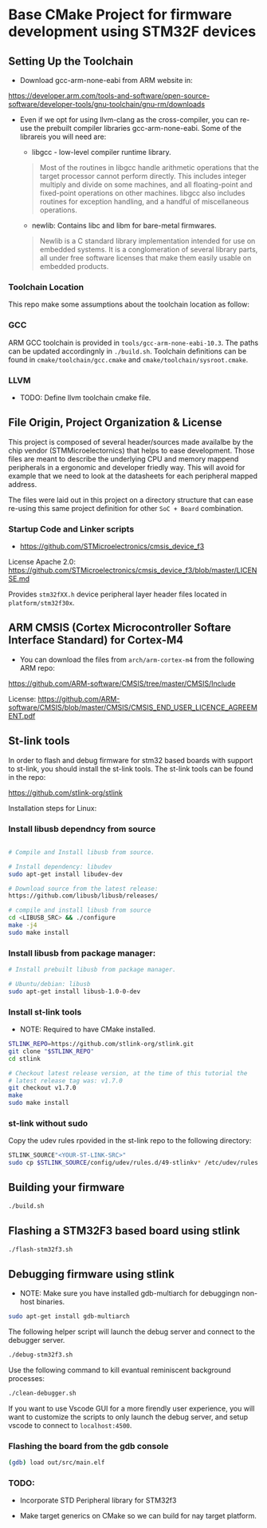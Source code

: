 # Base CMake Project for firmware development using STM32F devices


## Setting Up the Toolchain

* Download gcc-arm-none-eabi from ARM website in:

https://developer.arm.com/tools-and-software/open-source-software/developer-tools/gnu-toolchain/gnu-rm/downloads

* Even if we opt for using llvm-clang as the cross-compiler, you can re-use the 
prebuilt compiler libraries gcc-arm-none-eabi. Some of the librareis you will need are:

    * libgcc - low-level compiler runtime library. 
    
    > Most of the routines in libgcc handle arithmetic operations that the target processor cannot perform directly. This includes integer multiply and divide on some machines, and all floating-point and fixed-point operations on other machines. libgcc also includes routines for exception handling, and a handful of miscellaneous operations.

    * newlib: Contains libc and libm for bare-metal firmwares.
    
    > Newlib is a C standard library implementation intended for use on embedded systems. It is a conglomeration of several library parts, all under free software licenses that make them easily usable on embedded products.

### Toolchain Location

This repo make some assumptions about the toolchain location as follow:

### GCC

ARM GCC toolchain is provided in `tools/gcc-arm-none-eabi-10.3`. The paths can be updated accordingnly in `./build.sh`. Toolchain definitions can be found in `cmake/toolchain/gcc.cmake`  and `cmake/toolchain/sysroot.cmake`.

### LLVM

* TODO: Define llvm toolchain cmake file.

## File Origin, Project Organization & License

This project is composed of several header/sources made availalbe by the chip vendor (STMMicroelectornics)
that helps to ease development. Those files are meant to describe the underlying CPU and memory mappend
peripherals in a ergonomic and developer friedly way. This will avoid for example that we need to look at the
datasheets for each peripheral mapped address.

The files were laid out in this project on a directory structure that can ease re-using this same project 
definition for other `SoC + Board`  combination.

###  Startup Code and Linker scripts

* https://github.com/STMicroelectronics/cmsis_device_f3

License Apache 2.0: https://github.com/STMicroelectronics/cmsis_device_f3/blob/master/LICENSE.md

Provides `stm32fXX.h` device peripheral layer header files located in `platform/stm32f30x`.

## ARM CMSIS (Cortex Microcontroller Softare Interface Standard) for Cortex-M4

* You can download the files from `arch/arm-cortex-m4` from the following ARM repo: 

https://github.com/ARM-software/CMSIS/tree/master/CMSIS/Include

License: https://github.com/ARM-software/CMSIS/blob/master/CMSIS/CMSIS_END_USER_LICENCE_AGREEMENT.pdf


## St-link tools

In order to flash and debug firmware for stm32 based boards with support to st-link, you 
should install the st-link tools. The st-link tools can be found in the repo:

https://github.com/stlink-org/stlink


Installation steps for Linux:


### Install libusb dependncy from source

```bash 

# Compile and Install libusb from source.

# Install dependency: libudev
sudo apt-get install libudev-dev

# Download source from the latest release:
https://github.com/libusb/libusb/releases/

# compile and install libusb from source
cd <LIBUSB_SRC> && ./configure
make -j4
sudo make install 
```

### Install libusb from package manager:

```bash
# Install prebuilt libusb from package manager.

# Ubuntu/debian: libusb
sudo apt-get install libusb-1.0-0-dev
```

### Install st-link tools

* NOTE: Required to have CMake installed.

```bash
STLINK_REPO=https://github.com/stlink-org/stlink.git
git clone "$STLINK_REPO"
cd stlink

# Checkout latest release version, at the time of this tutorial the
# latest release tag was: v1.7.0
git checkout v1.7.0
make
sudo make install
```

### st-link without sudo

Copy the udev rules rpovided in the st-link repo to the following directory:

```bash
STLINK_SOURCE"<YOUR-ST-LINK-SRC>"
sudo cp $STLINK_SOURCE/config/udev/rules.d/49-stlinkv* /etc/udev/rules.d/
```

## Building your firmware 

```bash
./build.sh
```

## Flashing a STM32F3 based board using stlink

```bash
./flash-stm32f3.sh
``` 

## Debugging firmware using stlink

* NOTE: Make sure you have installed gdb-multiarch for debuggingn non-host binaries.

```bash
sudo apt-get install gdb-multiarch
```

The following helper script will launch the debug server and connect to the debugger server.

```bash
./debug-stm32f3.sh
```

Use the following command to kill evantual reminiscent background processes:

```bash
./clean-debugger.sh
```

If you want to use Vscode GUI for a more firendly user experience, you will want to customize the scripts to only launch the debug server, and setup vscode to connect to `localhost:4500`.

### Flashing the board from the gdb console

```bash
(gdb) load out/src/main.elf
```

### TODO:

* Incorporate STD Peripheral library for STM32f3

* Make target generics on CMake so we can build for nay target platform.



